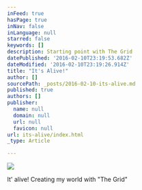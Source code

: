 ```yaml
---
inFeed: true
hasPage: true
inNav: false
inLanguage: null
starred: false
keywords: []
description: Starting point with The Grid
datePublished: '2016-02-10T23:19:53.682Z'
dateModified: '2016-02-10T23:19:26.914Z'
title: "It's Alive!"
author: []
sourcePath: _posts/2016-02-10-its-alive.md
published: true
authors: []
publisher:
  name: null
  domain: null
  url: null
  favicon: null
url: its-alive/index.html
_type: Article

---
```

![](https://the-grid-user-content.s3-us-west-2.amazonaws.com/aafab0ed-cf1d-496f-ac3e-c9770cad2b48.jpg)

It' alive!  Creating my world with "The Grid"